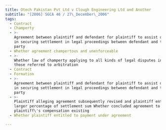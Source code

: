 ```yaml
---
title: Otech Pakistan Pvt Ltd v Clough Engineering Ltd and Another
subtitle: "[2006] SGCA 46 / 27\_December\_2006"
tags:
  - Contract
  - Champerty
  - >-
    Agreement between plaintiff and defendant for plaintiff to assist defendant
    in securing settlement in legal proceedings between defendant and third
    party
  - Whether agreement champertous and unenforceable
  - >-
    Whether law of champerty applying to all kinds of legal disputes including
    those referred to arbitration
  - Contract
  - Formation
  - >-
    Agreement between plaintiff and defendant for plaintiff to assist defendant
    in securing settlement in legal proceedings between defendant and third
    party
  - >-
    Plaintiff alleging agreement subsequently revised and plaintiff entitled to
    larger percentage of settlement sum Whether concluded agreement to revise
    plaintiff\'s compensation existing
  - Whether plaintiff entitled to payment under agreement

---
```


